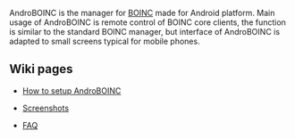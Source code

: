 AndroBOINC is the manager for [BOINC](http://boinc.berkeley.edu/) made for Android platform. Main usage of AndroBOINC is remote control of BOINC core clients, the function is similar to the standard BOINC manager, but interface of AndroBOINC is adapted to small screens typical for mobile phones.

## Wiki pages ##

  * [How to setup AndroBOINC](HowToSetup.md)

  * [Screenshots](ScreenShots.md)

  * [FAQ](FrequentlyAskedQuestions.md)
